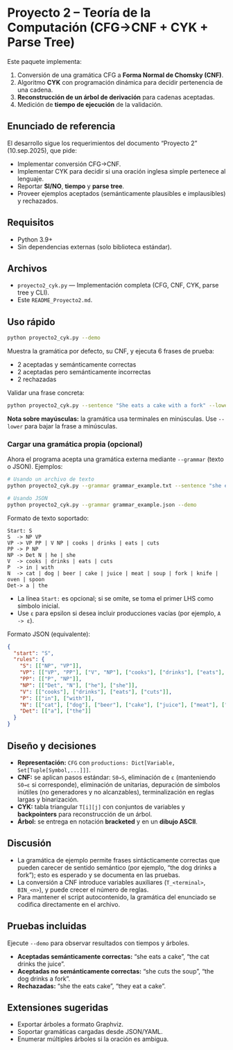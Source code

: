 
# Proyecto 2 – Teoría de la Computación (CFG→CNF + CYK + Parse Tree)

Este paquete implementa:
1) Conversión de una gramática CFG a **Forma Normal de Chomsky (CNF)**.
2) Algoritmo **CYK** con programación dinámica para decidir pertenencia de una cadena.
3) **Reconstrucción de un árbol de derivación** para cadenas aceptadas.
4) Medición de **tiempo de ejecución** de la validación.

## Enunciado de referencia
El desarrollo sigue los requerimientos del documento “Proyecto 2” (10.sep.2025), que pide:
- Implementar conversión CFG→CNF.
- Implementar CYK para decidir si una oración inglesa simple pertenece al lenguaje.
- Reportar **SI/NO**, **tiempo** y **parse tree**.
- Proveer ejemplos aceptados (semánticamente plausibles e implausibles) y rechazados.

## Requisitos
- Python 3.9+
- Sin dependencias externas (solo biblioteca estándar).

## Archivos
- `proyecto2_cyk.py` — Implementación completa (CFG, CNF, CYK, parse tree y CLI).
- Este `README_Proyecto2.md`.

## Uso rápido
```bash
python proyecto2_cyk.py --demo
```
Muestra la gramática por defecto, su CNF, y ejecuta 6 frases de prueba:  
- 2 aceptadas y semánticamente correctas  
- 2 aceptadas pero semánticamente incorrectas  
- 2 rechazadas

Validar una frase concreta:
```bash
python proyecto2_cyk.py --sentence "She eats a cake with a fork" --lower
```

**Nota sobre mayúsculas:** la gramática usa terminales en minúsculas. Use `--lower` para bajar la frase a minúsculas.

### Cargar una gramática propia (opcional)
Ahora el programa acepta una gramática externa mediante `--grammar` (texto o JSON). Ejemplos:

```bash
# Usando un archivo de texto
python proyecto2_cyk.py --grammar grammar_example.txt --sentence "she eats a cake" --lower

# Usando JSON
python proyecto2_cyk.py --grammar grammar_example.json --demo
```

Formato de texto soportado:

```
Start: S
S  -> NP VP
VP -> VP PP | V NP | cooks | drinks | eats | cuts
PP -> P NP
NP -> Det N | he | she
V  -> cooks | drinks | eats | cuts
P  -> in | with
N  -> cat | dog | beer | cake | juice | meat | soup | fork | knife | oven | spoon
Det-> a | the
```

- La línea `Start:` es opcional; si se omite, se toma el primer LHS como símbolo inicial.
- Use `ε` para epsilon si desea incluir producciones vacías (por ejemplo, `A -> ε`).

Formato JSON (equivalente):

```json
{
  "start": "S",
  "rules": {
    "S": [["NP", "VP"]],
    "VP": [["VP", "PP"], ["V", "NP"], ["cooks"], ["drinks"], ["eats"], ["cuts"]],
    "PP": [["P", "NP"]],
    "NP": [["Det", "N"], ["he"], ["she"]],
    "V": [["cooks"], ["drinks"], ["eats"], ["cuts"]],
    "P": [["in"], ["with"]],
    "N": [["cat"], ["dog"], ["beer"], ["cake"], ["juice"], ["meat"], ["soup"], ["fork"], ["knife"], ["oven"], ["spoon"]],
    "Det": [["a"], ["the"]]
  }
}
```

## Diseño y decisiones
- **Representación:** `CFG` con `productions: Dict[Variable, Set[Tuple[Symbol,...]]]`.
- **CNF:** se aplican pasos estándar: `S0→S`, eliminación de `ε` (manteniendo `S0→ε` si corresponde), eliminación de unitarias,
  depuración de símbolos inútiles (no generadores y no alcanzables), terminalización en reglas largas y binarización.
- **CYK:** tabla triangular `T[i][j]` con conjuntos de variables y **backpointers** para reconstrucción de un árbol.
- **Árbol:** se entrega en notación **bracketed** y en un **dibujo ASCII**.

## Discusión
- La gramática de ejemplo permite frases sintácticamente correctas que pueden carecer de sentido semántico
  (por ejemplo, “the dog drinks a fork”); esto es esperado y se documenta en las pruebas.
- La conversión a CNF introduce variables auxiliares (`T_<terminal>`, `BIN_<n>`), y puede crecer el número de reglas.
- Para mantener el script autocontenido, la gramática del enunciado se codifica directamente en el archivo.

## Pruebas incluidas
Ejecute `--demo` para observar resultados con tiempos y árboles.
- **Aceptadas semánticamente correctas:** “she eats a cake”, “the cat drinks the juice”.
- **Aceptadas no semánticamente correctas:** “she cuts the soup”, “the dog drinks a fork”.
- **Rechazadas:** “she the eats cake”, “they eat a cake”.

## Extensiones sugeridas
- Exportar árboles a formato Graphviz.
- Soportar gramáticas cargadas desde JSON/YAML.
- Enumerar múltiples árboles si la oración es ambigua.


